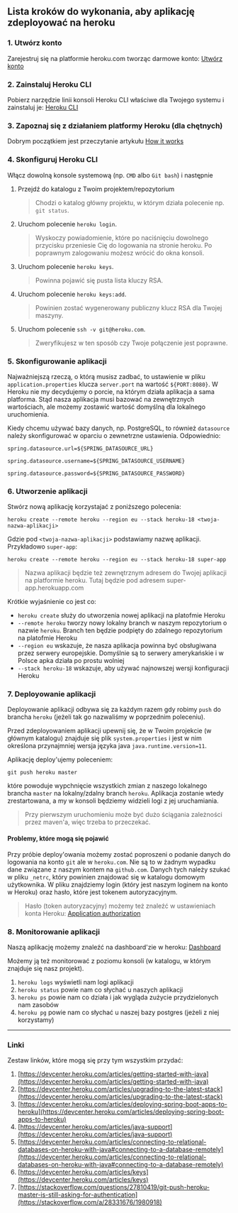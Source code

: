 ## Lista kroków do wykonania, aby aplikację zdeployować na heroku

### 1. Utwórz konto

Zarejestruj się na platformie heroku.com tworząc darmowe konto: [Utwórz konto](https://signup.heroku.com/)

### 2. Zainstaluj Heroku CLI

Pobierz narzędzie linii konsoli Heroku CLI właściwe dla Twojego systemu i zainstaluj je: [Heroku CLI](https://devcenter.heroku.com/articles/heroku-cli#download-and-install)

### 3. Zapoznaj się z działaniem platformy Heroku (dla chętnych)

Dobrym początkiem jest przeczytanie artykułu [How it works](https://devcenter.heroku.com/articles/how-heroku-works)

### 4. Skonfiguruj Heroku CLI

Włącz dowolną konsole systemową (np. `CMD` albo `Git bash`) i następnie

1. Przejdź do katalogu z Twoim projektem/repozytorium

   > Chodzi o katalog główny projektu, w którym działa polecenie np. `git status`.

1. Uruchom polecenie `heroku login`.

   > Wyskoczy powiadomienie, które po naciśnięciu dowolnego przycisku przeniesie Cię do logowania na stronie heroku. Po poprawnym zalogowaniu możesz wrócić do okna konsoli.
   
1. Uruchom polecenie `heroku keys`.

   > Powinna pojawić się pusta lista kluczy RSA.
   
1. Uruchom polecenie `heroku keys:add`.

   > Powinien zostać wygenerowany publiczny klucz RSA dla Twojej maszyny. 
   
1. Uruchom polecenie `ssh -v git@heroku.com`.

   > Zweryfikujesz w ten sposób czy Twoje połączenie jest poprawne.
   
### 5. Skonfigurowanie aplikacji

Najważniejszą rzeczą, o którą musisz zadbać, to ustawienie w pliku `application.properties` klucza `server.port` na wartość `${PORT:8080}`. W Heroku nie my decydujemy o porcie, na którym działa aplikacja a sama platforma. Stąd nasza aplikacja musi bazować na zewnętrznych wartościach, ale możemy zostawić wartość domyślną dla lokalnego uruchomienia.

Kiedy chcemu używać bazy danych, np. PostgreSQL, to również `datasource` należy skonfigurować w oparciu o zewnetrzne ustawienia. Odpowiednio:

`spring.datasource.url=${SPRING_DATASOURCE_URL}`

`spring.datasource.username=${SPRING_DATASOURCE_USERNAME}`

`spring.datasource.password=${SPRING_DATASOURCE_PASSWORD}`
   
### 6. Utworzenie aplikacji

Stwórz nową aplikację korzystajać z poniższego polecenia:

`heroku create --remote heroku --region eu --stack heroku-18 <twoja-nazwa-aplikacji>`

Gdzie pod `<twoja-nazwa-aplikacji>` podstawiamy nazwę aplikacji. Przykładowo `super-app`:

`heroku create --remote heroku --region eu --stack heroku-18 super-app`

> Nazwa aplikacji będzie też zewnętrznym adresem do Twojej aplikacji na platformie heroku. Tutaj będzie pod adresem super-app.herokuapp.com

Krótkie wyjaśnienie co jest co:

* `heroku create` służy do utworzenia nowej aplikacji na platofmie Heroku
* `--remote heroku` tworzy nowy lokalny branch w naszym repozytorium o nazwie `heroku`. Branch ten będzie podpięty do zdalnego repozytorium na platofmie Heroku
* `--region eu` wskazuje, że nasza aplikacja powinna być obsługiwana przez serwery europejskie. Domyślnie są to serwery amerykańskie i w Polsce apka działa po prostu wolniej
* `--stack heroku-18` wskazuje, aby używać najnowszej wersji konfiguracji Heroku

### 7. Deployowanie aplikacji

Deployowanie aplikacji odbywa się za każdym razem gdy robimy `push` do brancha `heroku` (jeżeli tak go nazwaliśmy w poprzednim poleceniu).

Przed zdeployowaniem aplikacji upewnij się, że w Twoim projekcie (w głównym katalogu) znajduje się plik `system.properties` i jest w nim określona przynajmniej wersja języka java `java.runtime.version=11`.

Aplikację deploy'ujemy poleceniem:

`git push heroku master`

które powoduje wypchnięcie wszystkich zmian z naszego lokalnego brancha `master` na lokalny/zdalny branch `heroku`. Aplikacja zostanie wtedy zrestartowana, a my w konsoli będziemy widzieli logi z jej uruchamiania.

> Przy pierwszym uruchomieniu może być dużo ściągania zależności przez maven'a, więc trzeba to przeczekać.

#### Problemy, które mogą się pojawić

Przy próbie deploy'owania możemy zostać poproszeni o podanie danych do logowania na konto `git` ale w `heroku.com`. Nie są to w żadnym wypadku dane związane z naszym kontem na `github.com`. Danych tych należy szukać w pliku `_netrc`, który powinien znajdować się w katalogu domowym użytkownika. W pliku znajdziemy login (który jest naszym loginem na konto w Heroku) oraz hasło, które jest tokenem autoryzacyjnym.

> Hasło (token autoryzacyjny) możemy też znaleźć w ustawieniach konta Heroku: [Application authorization](https://dashboard.heroku.com/account/applications)

### 8. Monitorowanie aplikacji

Naszą aplikację możemy znaleźć na dashboard'zie w heroku: [Dashboard](https://dashboard.heroku.com/apps)

Możemy ją też monitorować z poziomu konsoli (w katalogu, w którym znajduje się nasz projekt).

1. `heroku logs` wyświetli nam logi aplikacji
1. `heroku status` powie nam co słychać u naszych aplikacji
1. `heroku ps` powie nam co działa i jak wygląda zużycie przydzielonych nam zasobów
1. `heroku pg` powie nam co słychać u naszej bazy postgres (jeżeli z niej korzystamy)

---

### Linki

Zestaw linków, które mogą się przy tym wszystkim przydać:

1. [https://devcenter.heroku.com/articles/getting-started-with-java](https://devcenter.heroku.com/articles/getting-started-with-java)
1. [https://devcenter.heroku.com/articles/upgrading-to-the-latest-stack](https://devcenter.heroku.com/articles/upgrading-to-the-latest-stack)
1. [https://devcenter.heroku.com/articles/deploying-spring-boot-apps-to-heroku](https://devcenter.heroku.com/articles/deploying-spring-boot-apps-to-heroku)
1. [https://devcenter.heroku.com/articles/java-support](https://devcenter.heroku.com/articles/java-support)
1. [https://devcenter.heroku.com/articles/connecting-to-relational-databases-on-heroku-with-java#connecting-to-a-database-remotely](https://devcenter.heroku.com/articles/connecting-to-relational-databases-on-heroku-with-java#connecting-to-a-database-remotely)
1. [https://devcenter.heroku.com/articles/keys](https://devcenter.heroku.com/articles/keys)
1. [https://stackoverflow.com/questions/27810419/git-push-heroku-master-is-still-asking-for-authentication](https://stackoverflow.com/a/28331676/1980918)
